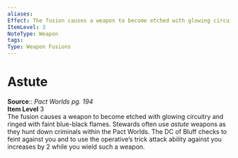 ```yaml
---
aliases: 
Effect: The fusion causes a weapon to become etched with glowing circuitry and ringed with faint blue-black flames. Stewards often use _astute_ weapons as they hunt down criminals within the Pact Worlds. The DC of Bluff checks to feint against you and to use the operative’s trick attack ability against you increases by 2 while you wield such a weapon.
ItemLevel: 3
NoteType: Weapon
tags: 
Type: Weapon Fusions
---
```


# Astute

**Source**:: _Pact Worlds pg. 194_  
**Item Level** 3  
The fusion causes a weapon to become etched with glowing circuitry and ringed with faint blue-black flames. Stewards often use _astute_ weapons as they hunt down criminals within the Pact Worlds. The DC of Bluff checks to feint against you and to use the operative’s trick attack ability against you increases by 2 while you wield such a weapon.
